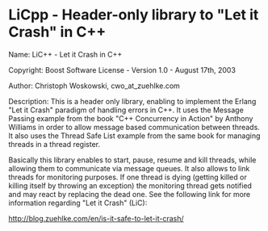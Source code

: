 # LiCpp - Header-only library to "Let it Crash" in C++

Name: LiC++ - Let it Crash in C++

Copyright: Boost Software License - Version 1.0 - August 17th, 2003

Author: Christoph Woskowski, cwo_at_zuehlke.com

Description:
This is a header only library, enabling to implement the Erlang "Let it Crash"
paradigm of handling errors in C++. It uses the Message Passing example from
the book "C++ Concurrency in Action" by Anthony Williams in order to allow
message based communication between threads. It also uses the Thread Safe List
example from the same book for managing threads in a thread register.

Basically this library enables to start, pause, resume and kill threads, while
allowing them to communicate via message queues. It also allows to link
threads for monitoring purposes. If one thread is dying (getting killed or
killing itself by throwing an exception) the monitoring thread gets notified
and may react by replacing the dead one. See the following link for more
information regarding "Let it Crash" (LiC):

http://blog.zuehlke.com/en/is-it-safe-to-let-it-crash/
